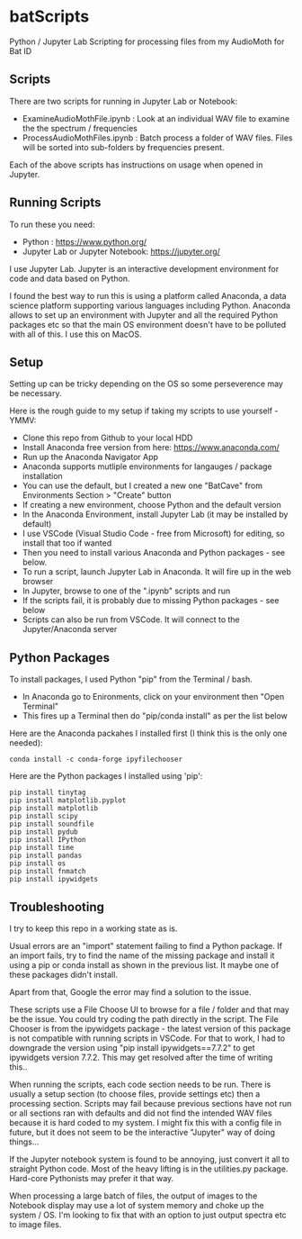 # batScripts
Python / Jupyter Lab Scripting for processing files from my AudioMoth for Bat ID

## Scripts

There are two scripts for running in Jupyter Lab or Notebook:

- ExamineAudioMothFile.ipynb  : Look at an individual WAV file to examine the the spectrum / frequencies 
- ProcessAudioMothFiles.ipynb : Batch process a folder of WAV files. Files will be sorted into sub-folders by frequencies present.

Each of the above scripts has instructions on usage when opened in Jupyter.

## Running Scripts

To run these you need:

- Python : https://www.python.org/
- Jupyter Lab or Jupyter Notebook: https://jupyter.org/

I use Jupyter Lab. Jupyter is an interactive development environment for code and data based on Python.

I found the best way to run this is using a platform called Anaconda, a data science platform supporting various languages including Python. Anaconda allows to set up an environment with Jupyter and all the required Python packages etc so that the main OS environment doesn't have to be polluted with all of this. I use this on MacOS.

## Setup

Setting up can be tricky depending on the OS so some perseverence may be necessary.

Here is the rough guide to my setup if taking my scripts to use yourself - YMMV:

- Clone this repo from Github to your local HDD
- Install Anaconda free version from here: https://www.anaconda.com/
- Run up the Anaconda Navigator App
- Anaconda supports mutliple environments for langauges / package installation
- You can use the default, but I created a new one "BatCave" from Environments Section > "Create" button
- If creating a new environment, choose Python and the default version
- In the Anaconda Environment, install Jupyter Lab (it may be installed by default)
- I use VSCode (Visual Studio Code - free from Microsoft) for editing, so install that too if wanted
- Then you need to install various Anaconda and Python packages - see below.
- To run a script, launch Jupyter Lab in Anaconda. It will fire up in the web browser
- In Jupyter, browse to one of the ".ipynb" scripts and run 
- If the scripts fail, it is probably due to missing Python packages - see below
- Scripts can also be run from VSCode. It will connect to the Jupyter/Anaconda server

## Python Packages

To install packages, I used Python "pip" from the Terminal / bash.

- In Anaconda go to Enironments, click on your environment then "Open Terminal"
- This fires up a Terminal then do "pip/conda install" as per the list below

Here are the Anaconda packahes I installed first (I think this is the only one needed):

```
conda install -c conda-forge ipyfilechooser
```

Here are the Python packages I installed using 'pip':

```
pip install tinytag
pip install matplotlib.pyplot
pip install matplotlib
pip install scipy
pip install soundfile
pip install pydub
pip install IPython
pip install time
pip install pandas
pip install os
pip install fnmatch
pip install ipywidgets
```

## Troubleshooting

I try to keep this repo in a working state as is.

Usual errors are an "import" statement failing to find a Python package. If an import fails, try to find the name of the missing package and install it using a pip or conda install as shown in the previous list. It maybe one of these packages didn't install.

Apart from that, Google the error may find a solution to the issue.

These scripts use a File Choose UI to browse for a file / folder and that may be the issue. You could try coding the path directly in the script. The File Chooser is from the ipywidgets package - the latest version of this package is not compatible with running scripts in VSCode. For that to work, I had to downgrade the version using "pip install ipywidgets==7.7.2" to get ipywidgets version 7.7.2. This may get resolved after the time of writing this..

When running the scripts, each code section needs to be run. There is usually a setup section (to choose files, provide settings etc) then a processing section. Scripts may fail because previous sections have not run or all sections ran with defaults and did not find the intended WAV files because it is hard coded to my system. I might fix this with a config file in future, but it does not seem to be the interactive "Jupyter" way of doing things...

If the Jupyter notebook system is found to be annoying, just convert it all to straight Python code. Most of the heavy lifting is in the utilities.py package. Hard-core Pythonists may prefer it that way.

When processing a large batch of files, the output of images to the Notebook display may use a lot of system memory and choke up the system / OS. I'm looking to fix that with an option to just output spectra etc to image files.





